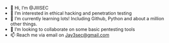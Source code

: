 - 👋 Hi, I’m @JIIISEC
- 👀 I’m interested in ethical hacking and penetration testing
- 🌱 I’m currently learning lots! Including Github, Python and about a million other things.
- 💞️ I’m looking to collaborate on some basic pentesting tools
- 📫 Reach me via email on Jay3sec@gmail.com

<!---
JIIISEC/JIIISEC is a ✨ special ✨ repository because its `README.md` (this file) appears on your GitHub profile.
You can click the Preview link to take a look at your changes.
--->
